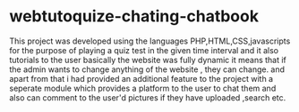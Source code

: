 # webtutoquize-chating-chatbook
This project was developed using the languages PHP,HTML,CSS,javascripts for the purpose of playing a quiz test in the given 
time interval and it also tutorials to the user basically the website was fully dynamic it means that if the admin wants to change anything
 of the website , they can change. and apart from that i had provided an additional feature to the project with a seperate module which provides
 a platform to the user to chat them and also can comment to the user'd pictures if they have uploaded ,search etc.
